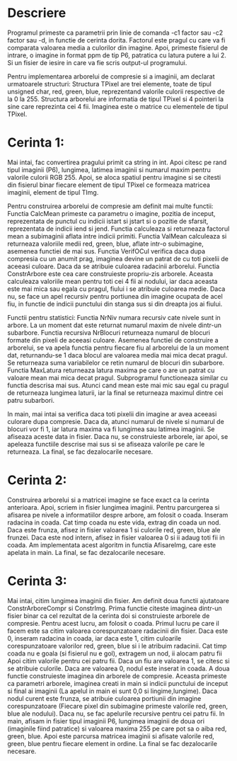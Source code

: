 # Descriere
Programul primeste ca parametrii prin linie de comanda -c1 factor sau -c2 factor sau -d, in functie de cerinta dorita. Factorul este pragul cu care va fi comparata valoarea media a culorilor din imagine. Apoi, primeste fisierul de intrare, o imagine in format ppm de tip P6, patratica cu latura putere a lui 2. Si un fisier de iesire in care va fie scris output-ul programului. 

Pentru implementarea arborelui de compresie si a imaginii, am declarat urmatoarele structuri:
Structura TPixel are trei elemente, toate de tipul unsigned char, red, green, blue, reprezentand valorile culorii respective de la 0 la 255.
Structura arborelui are informatia de tipul TPixel si 4 pointeri la sine care reprezinta cei 4 fii.
Imaginea este o matrice cu elementele de tipul TPixel.

# Cerinta 1:
Mai intai, fac convertirea pragului primit ca string in int. Apoi citesc pe rand tipul imaginii (P6), lungimea, latimea imaginii si numarul maxim pentru valorile culorii RGB 255.
Apoi, se aloca spatiul pentru imagine si se citesti din fisierul binar fiecare element de tipul TPixel ce formeaza matricea imaginii, element de tipul TImg.

Pentru construirea arborelui de compresie am definit mai multe functii:
Functia CalcMean primeste ca parametru o imagine, pozitia de inceput, reprezentata de punctul cu indicii istart si jstart si o pozitie de sfarsit, reprezentata de indicii iend si jend. Functia calculeaza si returneaza factorul mean a subimaginii aflata intre indicii primiti.
Functia ValMean calculeaza si returneaza valoriile medii red, green, blue, aflate intr-o subimagine, asemenea functiei de mai sus.
Functia VerifOCul verifica daca dupa compresia cu un anumit prag, imaginea devine un patrat de cu toti pixelii de aceeasi culoare. Daca da se atribuie culoarea radacinii arborelui.
Functia ConstrArbore este cea care construieste propriu-zis arborele. Aceasta calculeaza valoriile mean pentru toti cei 4 fii ai nodului, iar daca aceasta este mai mica sau egala cu pragul, fiului i se atribuie culoarea medie. Daca nu, se face un apel recursiv pentru portiunea din imagine ocupata de acel fiu, in functie de indicii punctului din stanga sus si din dreapta jos ai fiului.

Functii pentru statistici:
Functia NrNiv numara recursiv cate nivele sunt in arbore. La un moment dat este returnat numarul maxim de nivele dintr-un subarbore.
Functia recursiva NrBlocuri returneaza numarul de blocuri formate din pixeli de aceeasi culoare. Asemenea functiei de construire a arborelui, se va apela functia pentru fiecare fiu al arborelui de la un moment dat, returnandu-se 1 daca blocul are valoarea media mai mica decat pragul. Se returneaza suma variabilelor ce retin numarul de blocuri din subarbore.
Functia MaxLatura returneaza latura maxima pe care o are un patrat cu valoare mean mai mica decat pragul. Subprogramul functioneaza similar cu functia descrisa mai sus. Atunci cand mean este mai mic sau egal cu pragul de returneaza lungimea laturii, iar la final se returneaza maximul dintre cei patru subarbori.

In main, mai intai sa verifica daca toti pixelii din imagine ar avea aceeasi culorare dupa compresie. Daca da, atunci numarul de nivele si numarul de blocuri vor fi 1, iar latura maxima va fi lungimea sau latimea imaginii. Se afiseaza aceste data in fisier. Daca nu, se construieste arborele, iar apoi, se apeleaza functiile descrise mai sus si se afiseaza valorile pe care le returneaza.
La final, se fac dezalocarile necesare.

# Cerinta 2:
Construirea arborelui si a matricei imagine se face exact ca la cerinta anterioara. Apoi, scriem in fisier lungimea imaginii.
Pentru parcurgerea si afisarea pe nivele a informatiilor despre arbore, am folosit o coada. Inseram radacina in coada. Cat timp coada nu este vida, extrag din coada un nod. Daca este frunza, afisez in fisier valoarea 1 si culorile red, green, blue ale frunzei. Daca este nod intern, afisez in fisier valoarea 0 si ii adaug toti fii in coada. Am implementata acest algoritm in functia AfisareImg, care este apelata in main.
La final, se fac dezalocarile necesare.

# Cerinta 3:
Mai intai, citim lungimea imaginii din fisier.
Am definit doua functii ajutatoare ConstrArboreCompr si ConstrImg.
Prima functie citeste imaginea dintr-un fisier binar ca cel rezultat de la cerinta doi si construieste arborele de compresie. Pentru acest lucru, am folosit o coada. Primul lucru pe care il facem este sa citim valoarea corespunzatoare radacinii din fisier. Daca este 0, inseram radacina in coada, iar daca este 1, citim culoarile corespunzatoare valorilor red, green, blue si i le atribuim radacinii. Cat timp coada nu e goala (si fisierul nu e gol), extragem un nod, ii alocam patru fii Apoi citim valorile pentru cei patru fii. Daca un fiu are valoarea 1, se citesc si se atribuie culorile. Daca are valoarea 0, nodul este inserat in coada.
A doua functie construieste imaginea din arborele de compresie. Aceasta primeste ca parametri arborele, imaginea creati in main si indicii punctului de inceput si final ai imaginii (La apelul in main ei sunt 0,0 si lingime,lungime). Daca nodul curent este frunza, se atribuie culoarea portiunii din imagine corespunzatoare (Fiecare pixel din subimagine primeste valorile red, green, blue ale nodului). Daca nu, se fac apelurile recursive pentru cei patru fii.
In main, afisam in fisier tipul imaginii P6, lungimea imaginii de doua ori (imaginile fiind patratice) si valoarea maxima 255 pe care pot sa o aiba red, green, blue. Apoi este parcursa matricea imaginii si afisate valorile red, green, blue pentru fiecare element in ordine.
La final se fac dezalocarile necesare.
